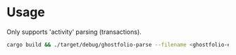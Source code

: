 # Usage

Only supports 'activity' parsing (transactions).

```sh
cargo build && ./target/debug/ghostfolio-parse --filename <ghostfolio-export-date.json>
```
